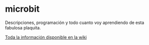 # microbit
Descripciones, programación y todo cuanto voy aprendiendo de esta fabulosa plaquita.

[](https://github.com/fgcoca/microbit/blob/master/Portada/hardware.png)

[Toda la información disponible en la wiki](https://github.com/fgcoca/microbit/wiki)
